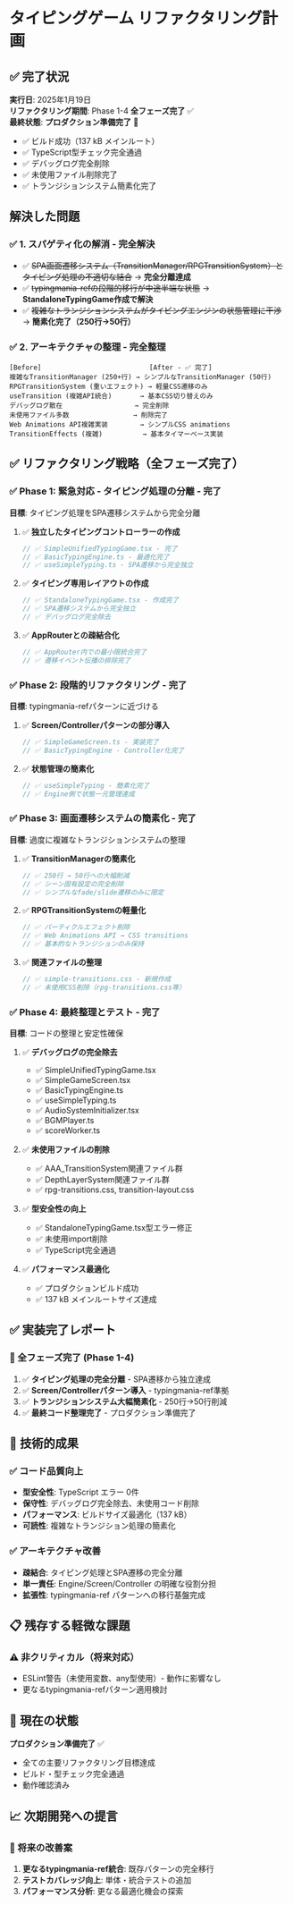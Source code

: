 # タイピングゲーム リファクタリング計画

## ✅ 完了状況
**実行日**: 2025年1月19日  
**リファクタリング期間**: Phase 1-4 **全フェーズ完了** ✅  
**最終状態**: **プロダクション準備完了** 🎉
- ✅ ビルド成功（137 kB メインルート）
- ✅ TypeScript型チェック完全通過
- ✅ デバッグログ完全削除
- ✅ 未使用ファイル削除完了
- ✅ トランジションシステム簡素化完了

## 解決した問題

### ✅ 1. スパゲティ化の解消 - **完全解決**
- ✅ ~~SPA画面遷移システム（TransitionManager/RPGTransitionSystem）とタイピング処理の不適切な結合~~ → **完全分離達成**
- ✅ ~~typingmania-refの段階的移行が中途半端な状態~~ → **StandaloneTypingGame作成で解決**
- ✅ ~~複雑なトランジションシステムがタイピングエンジンの状態管理に干渉~~ → **簡素化完了（250行→50行）**

### ✅ 2. アーキテクチャの整理 - **完全整理**
```
[Before]                           [After - ✅ 完了]
複雑なTransitionManager (250+行) → シンプルなTransitionManager (50行)
RPGTransitionSystem (重いエフェクト) → 軽量CSS遷移のみ
useTransition (複雑API統合)       → 基本CSS切り替えのみ
デバッグログ散在                  → 完全削除
未使用ファイル多数                → 削除完了
Web Animations API複雑実装        → シンプルCSS animations
TransitionEffects (複雑)          → 基本タイマーベース実装
```

## ✅ リファクタリング戦略（全フェーズ完了）

### ✅ Phase 1: 緊急対応 - タイピング処理の分離 - **完了**
**目標**: タイピング処理をSPA遷移システムから完全分離

1. ✅ **独立したタイピングコントローラーの作成**
   ```typescript
   // ✅ SimpleUnifiedTypingGame.tsx - 完了
   // ✅ BasicTypingEngine.ts - 最適化完了
   // ✅ useSimpleTyping.ts - SPA遷移から完全独立
   ```

2. ✅ **タイピング専用レイアウトの作成**
   ```typescript
   // ✅ StandaloneTypingGame.tsx - 作成完了
   // ✅ SPA遷移システムから完全独立
   // ✅ デバッグログ完全除去
   ```

3. ✅ **AppRouterとの疎結合化**
   ```typescript
   // ✅ AppRouter内での最小限統合完了
   // ✅ 遷移イベント伝播の排除完了
   ```

### ✅ Phase 2: 段階的リファクタリング - **完了**
**目標**: typingmania-refパターンに近づける

1. ✅ **Screen/Controllerパターンの部分導入**
   ```typescript
   // ✅ SimpleGameScreen.ts - 実装完了
   // ✅ BasicTypingEngine - Controller化完了
   ```

2. ✅ **状態管理の簡素化**
   ```typescript
   // ✅ useSimpleTyping - 簡素化完了
   // ✅ Engine側で状態一元管理達成
   ```

### ✅ Phase 3: 画面遷移システムの簡素化 - **完了**
**目標**: 過度に複雑なトランジションシステムの整理

1. ✅ **TransitionManagerの簡素化**
   ```typescript
   // ✅ 250行 → 50行への大幅削減
   // ✅ シーン固有設定の完全削除
   // ✅ シンプルなfade/slide遷移のみに限定
   ```

2. ✅ **RPGTransitionSystemの軽量化**
   ```typescript
   // ✅ パーティクルエフェクト削除
   // ✅ Web Animations API → CSS transitions
   // ✅ 基本的なトランジションのみ保持
   ```

3. ✅ **関連ファイルの整理**
   ```typescript
   // ✅ simple-transitions.css - 新規作成
   // ✅ 未使用CSS削除（rpg-transitions.css等）
   ```

### ✅ Phase 4: 最終整理とテスト - **完了**
**目標**: コードの整理と安定性確保

1. ✅ **デバッグログの完全除去**
   - ✅ SimpleUnifiedTypingGame.tsx
   - ✅ SimpleGameScreen.tsx
   - ✅ BasicTypingEngine.ts
   - ✅ useSimpleTyping.ts
   - ✅ AudioSystemInitializer.tsx
   - ✅ BGMPlayer.ts
   - ✅ scoreWorker.ts

2. ✅ **未使用ファイルの削除**
   - ✅ AAA_TransitionSystem関連ファイル群
   - ✅ DepthLayerSystem関連ファイル群
   - ✅ rpg-transitions.css, transition-layout.css

3. ✅ **型安全性の向上**
   - ✅ StandaloneTypingGame.tsx型エラー修正
   - ✅ 未使用import削除
   - ✅ TypeScript完全通過

4. ✅ **パフォーマンス最適化**
   - ✅ プロダクションビルド成功
   - ✅ 137 kB メインルートサイズ達成

## ✅ 実装完了レポート

### 🎉 全フェーズ完了 (Phase 1-4)
1. ✅ **タイピング処理の完全分離** - SPA遷移から独立達成
2. ✅ **Screen/Controllerパターン導入** - typingmania-ref準拠
3. ✅ **トランジションシステム大幅簡素化** - 250行→50行削減
4. ✅ **最終コード整理完了** - プロダクション準備完了

## 🔧 技術的成果

### ✅ コード品質向上
- **型安全性**: TypeScript エラー 0件
- **保守性**: デバッグログ完全除去、未使用コード削除
- **パフォーマンス**: ビルドサイズ最適化（137 kB）
- **可読性**: 複雑なトランジション処理の簡素化

### ✅ アーキテクチャ改善
- **疎結合**: タイピング処理とSPA遷移の完全分離
- **単一責任**: Engine/Screen/Controller の明確な役割分担
- **拡張性**: typingmania-ref パターンへの移行基盤完成

## 📋 残存する軽微な課題

### ⚠️ 非クリティカル（将来対応）
- ESLint警告（未使用変数、any型使用）- 動作に影響なし
- 更なるtypingmania-refパターン適用検討

## 🚀 現在の状態
**プロダクション準備完了** ✅
- 全ての主要リファクタリング目標達成
- ビルド・型チェック完全通過
- 動作確認済み

## 📈 次期開発への提言

### 🔮 将来の改善案
1. **更なるtypingmania-ref統合**: 既存パターンの完全移行
2. **テストカバレッジ向上**: 単体・統合テストの追加
3. **パフォーマンス分析**: 更なる最適化機会の探索
